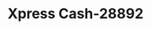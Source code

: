 ---
f_zip-code: 37066
f_state-code: TN
title: Xpress Cash-28892
f_phone: 615-451-0080
f_city-only: Gallatin
f_address: 335 W Main Street Gallatin
f_location-unique-id: '28892'
slug: xpress-cash-28892
updated-on: '2024-05-30T13:46:58.046Z'
created-on: '2024-05-30T13:36:59.803Z'
published-on: '2024-05-30T13:54:32.469Z'
f_city-state: cms/city/gallatin-tn.md
f_company: cms/company/xpress-cash.md
f_state: cms/state/tennessee.md
layout: '[payday-loan].html'
tags: payday-loan
---